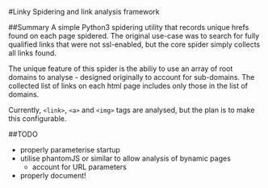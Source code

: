 #Linky
Spidering and link analysis framework


##Summary
A simple Python3 spidering utility that records unique hrefs found on each page spidered. The original use-case was to search for fully qualified links that were not ssl-enabled, but the core spider simply collects all links found.

The unique feature of this spider is the abiliy to use an array of root domains to analyse - designed originally to account for sub-domains. The collected list of links on each html page includes only those in the list of domains.

Currently, `<link>`, `<a>` and `<img>` tags are analysed, but the plan is to make this configurable.

##TODO
 - properly parameterise startup
 - utilise phantomJS or similar to allow analysis of bynamic pages
     - account for URL parameters
 - properly document!  